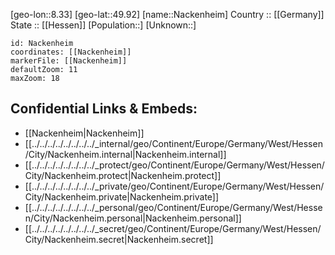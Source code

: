 ﻿---
location: [49.92,8.33] 
mapzoom: [7,12] 
mapmarker: city 
type: City
tags:
- geo/City


SpocWebEntityId: 32710
isDeleted: false
confidential: public

---
[geo-lon::8.33] 
[geo-lat::49.92] 
[name::Nackenheim] 
Country :: [[Germany]]  
State :: [[Hessen]] 
[Population::] 
[Unknown::] 


```leaflet
id: Nackenheim
coordinates: [[Nackenheim]] 
markerFile: [[Nackenheim]] 
defaultZoom: 11 
maxZoom: 18
```


## Confidential Links & Embeds: 
- [[Nackenheim|Nackenheim]]  
- [[../../../../../../../../_internal/geo/Continent/Europe/Germany/West/Hessen/City/Nackenheim.internal|Nackenheim.internal]] 
- [[../../../../../../../../_protect/geo/Continent/Europe/Germany/West/Hessen/City/Nackenheim.protect|Nackenheim.protect]] 
- [[../../../../../../../../_private/geo/Continent/Europe/Germany/West/Hessen/City/Nackenheim.private|Nackenheim.private]] 
- [[../../../../../../../../_personal/geo/Continent/Europe/Germany/West/Hessen/City/Nackenheim.personal|Nackenheim.personal]] 
- [[../../../../../../../../_secret/geo/Continent/Europe/Germany/West/Hessen/City/Nackenheim.secret|Nackenheim.secret]] 
